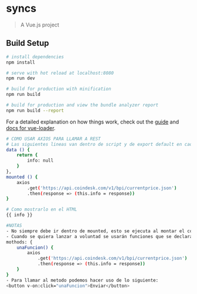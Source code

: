 # syncs

> A Vue.js project

## Build Setup

``` bash
# install dependencies
npm install

# serve with hot reload at localhost:8080
npm run dev

# build for production with minification
npm run build

# build for production and view the bundle analyzer report
npm run build --report
```

For a detailed explanation on how things work, check out the [guide](http://vuejs-templates.github.io/webpack/) and [docs for vue-loader](http://vuejs.github.io/vue-loader).

``` bash
# COMO USAR AXIOS PARA LLAMAR A REST
# Las siguientes lineas van dentro de script y de export default en cada componente
data () {
    return {
        info: null
    }
},
mounted () {
    axios
        .get('https://api.coindesk.com/v1/bpi/currentprice.json')
        .then(response => (this.info = response))
}

# Como mostrarlo en el HTML
{{ info }}

#NOTAS
- No siempre debe ir dentro de mounted, esto se ejecuta al montar el componente
- Cuando se quiera lanzar a voluntad se usarán funciones que se declaran a continuación de data() usando methods de la siguente forma:
mothods: {
    unaFuncion() {
        axios
            .get('https://api.coindesk.com/v1/bpi/currentprice.json')
            .then(response => (this.info = response))
    }
}
- Para llamar al metodo podemos hacer uso de lo siguiente:
<button v-on:click="unaFuncion">Enviar</button>
```
